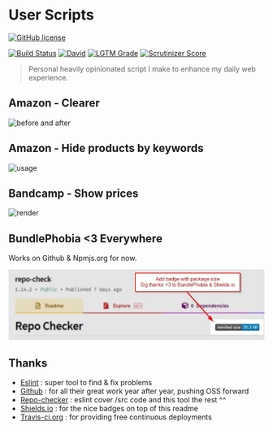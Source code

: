 # User Scripts

[![GitHub license](https://img.shields.io/github/license/shuunen/user-scripts.svg?color=informational)](https://github.com/Shuunen/user-scripts/blob/master/LICENSE)

[![Build Status](https://travis-ci.org/Shuunen/user-scripts.svg?branch=master)](https://travis-ci.org/Shuunen/user-scripts)
[![David](https://img.shields.io/david/shuunen/user-scripts.svg)](https://david-dm.org/shuunen/user-scripts)
[![LGTM Grade](https://img.shields.io/lgtm/grade/javascript/github/Shuunen/user-scripts.svg)](https://lgtm.com/projects/g/Shuunen/user-scripts)
[![Scrutinizer Score](https://scrutinizer-ci.com/g/Shuunen/user-scripts/badges/quality-score.png?b=master)](https://scrutinizer-ci.com/g/Shuunen/user-scripts)

> Personal heavily opinionated script I make to enhance my daily web experience.

## Amazon - Clearer

![before and after](https://i.imgur.com/cxkNxIe.jpg)

## Amazon - Hide products by keywords

![usage](https://i.imgur.com/hoSV2LC.gif)

## Bandcamp - Show prices

![render](https://i.imgur.com/NlHeqYY.jpg)

## BundlePhobia <3 Everywhere

Works on Github & Npmjs.org for now.

![demo](docs/demo-bundlephobia-everywhere.jpg)

## Thanks

- [Eslint](https://eslint.org) : super tool to find & fix problems
- [Github](https://github.com) : for all their great work year after year, pushing OSS forward
- [Repo-checker](https://github.com/Shuunen/repo-checker) : eslint cover /src code and this tool the rest ^^
- [Shields.io](https://shields.io) : for the nice badges on top of this readme
- [Travis-ci.org](https://travis-ci.org) : for providing free continuous deployments
